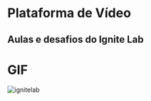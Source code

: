 # Plataforma de Vídeo
## Aulas e desafios do Ignite Lab

# GIF
![ignitelab](https://user-images.githubusercontent.com/105754882/175367585-6ece1a01-914f-4bee-82ab-d1475184c813.gif)
